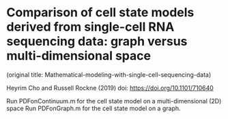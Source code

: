 # Comparison of cell state models derived from single-cell RNA sequencing data: graph versus multi-dimensional space
(original title: Mathematical-modeling-with-single-cell-sequencing-data) 

Heyrim Cho and Russell Rockne (2019) 
doi: https://doi.org/10.1101/710640

Run PDFonContinuum.m for the cell state model on a multi-dimensional (2D) space 
Run PDFonGraph.m for the cell state model on a graph. 

